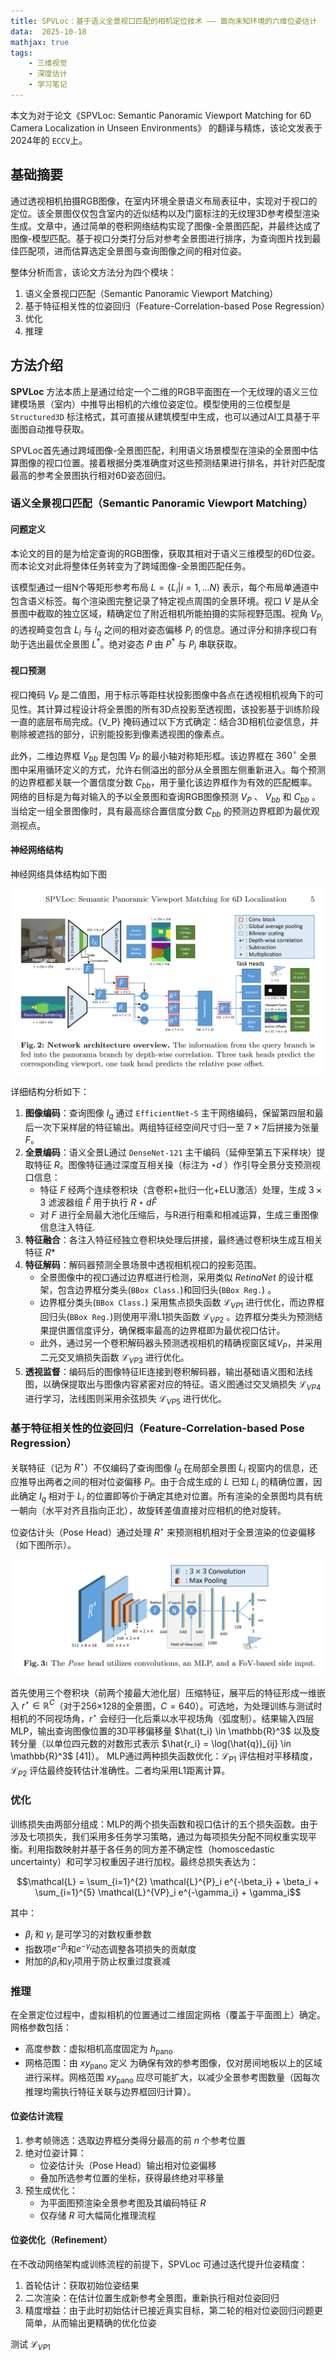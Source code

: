 ```yaml
---
title: SPVLoc：基于语义全景视口匹配的相机定位技术 —— 面向未知环境的六维位姿估计
data:  2025-10-18 
mathjax: true
tags:
    - 三维视觉
    - 深度估计
    - 学习笔记
---
```

本文为对于论文《SPVLoc: Semantic Panoramic Viewport Matching for 6D Camera Localization in Unseen Environments》 的翻译与精炼，该论文发表于2024年的 `ECCV`上。

## 基础摘要

通过透视相机拍摄RGB图像，在室内环境全景语义布局表征中，实现对于视口的定位。该全景图仅仅包含室内的近似结构以及门窗标注的无纹理3D参考模型渲染生成。文章中，通过简单的卷积网络结构实现了图像-全景图匹配，并最终达成了图像-模型匹配。基于视口分类打分后对参考全景图进行排序，为查询图片找到最佳匹配项，进而估算选定全景图与查询图像之间的相对位姿。

整体分析而言，该论文方法分为四个模块：

1. 语义全景视口匹配（Semantic Panoramic Viewport Matching）
2. 基于特征相关性的位姿回归（Feature-Correlation-based Pose Regression）
3. 优化
4. 推理

## 方法介绍

**SPVLoc** 方法本质上是通过给定一个二维的RGB平面图在一个无纹理的语义三位建模场景（室内）中推导出相机的六维位姿定位。模型使用的三位模型是 `Structured3D` 标注格式，其可直接从建筑模型中生成，也可以通过AI工具基于平面图自动推导获取。

SPVLoc首先通过跨域图像-全景图匹配，利用语义场景模型在渲染的全景图中估算图像的视口位置。接着根据分类准确度对这些预测结果进行排名，并针对匹配度最高的参考全景图执行相对6D姿态回归。

### 语义全景视口匹配（Semantic Panoramic Viewport Matching）

#### 问题定义

本论文的目的是为给定查询的RGB图像，获取其相对于语义三维模型的6D位姿。而本论文对此将整体任务转变为了跨域图像-全景图匹配任务。

该模型通过一组N个等矩形参考布局 $L=\{L_i|i=1,...N\}$ 表示，每个布局单通道中包含语义标签。每个渲染图完整记录了特定视点周围的全景环境。视口 $V$ 是从全景图中截取的独立区域，精确定位了附近相机所能拍摄的实际视野范围。视角 $V_{P_i}$ 的透视畸变包含 $L_i$ 与 $I_q$ 之间的相对姿态偏移 $P_i$ 的信息。通过评分和排序视口有助于选出最优全景图 $L^*$。绝对姿态 $P$ 由 $P^*$ 与 $P_i$ 串联获取。

#### 视口预测

视口掩码 $V_P$ 是二值图，用于标示等距柱状投影图像中各点在透视相机视角下的可见性。其计算过程设计将全景图的所有3D点投影至透视图，该投影基于训练阶段一直的底层布局完成。{V_P} 掩码通过以下方式确定：结合3D相机位姿信息，并剔除被遮挡的部分，识别能投影到像素透视图的像素点。

此外，二维边界框 $V_{bb}$ 是包围 $V_P$ 的最小轴对称矩形框。该边界框在 $360^{\circ}$ 全景图中采用循环定义的方式，允许右侧溢出的部分从全景图左侧重新进入。每个预测的边界框都关联一个置信度分数 $C_{bb}$，用于量化该边界框作为有效的匹配概率。网络的目标是为每对输入的予以全景图和查询RGB图像预测 $V_P$ 、 $V_{bb}$ 和 $C_{bb}$ 。当给定一组全景图像时，具有最高综合置信度分数 $C_{bb}$ 的预测边界框即为最优观测视点。

#### 神经网络结构

神经网络具体结构如下图

![Network architecture](../img/SPVLoc/Network_architecture.png)

详细结构分析如下：

1. **图像编码**：查询图像 $I_q$ 通过 `EfficientNet-S` 主干网络编码，保留第四层和最后一次下采样层的特征输出。两组特征经空间尺寸归一至 $7 \times 7$后拼接为张量 $F$。
2. **全景编码**：语义全景L通过 `DenseNet-121` 主干编码（延伸至第五下采样块）提取特征 $R$。图像特征通过深度互相关操（标注为 $⋆d$ ）作引导全景分支预测视口信息：
   - 特征 $F$ 经两个连续卷积块（含卷积+批归一化+ELU激活）处理，生成 $3\times3$ 滤波器组 $\hat{F}$ 用于执行 $R⋆d\hat{F}$
   - 对 $F$ 进行全局最大池化压缩后，与R进行相乘和相减运算，生成三重图像信息注入特征.
3. **特征融合**：各注入特征经独立卷积块处理后拼接，最终通过卷积块生成互相关特征 $R*$
4. **特征解码**：解码器预测全景场景中透视相机视口的投影范围。
   - 全景图像中的视口通过边界框进行检测，采用类似 $RetinaNet$ 的设计框架，包含边界框分类头(`BBox Class.`)和回归头(`BBox Reg.`) 。
   - 边界框分类头(`BBox Class.`) 采用焦点损失函数 ${\mathcal{L}_{VP1}}$ 进行优化，而边界框回归头(`BBox Reg.`)则使用平滑L1损失函数 ${\mathcal{L}_{VP2}}$ 。边界框分类头为预测结果提供置信度评分，确保概率最高的边界框即为最优视口估计。
   - 此外，通过另一个卷积解码器头预测透视相机的精确视窗区域$V_P$，并采用二元交叉熵损失函数 ${\mathcal{L}_{VP3}}$ 进行优化。
5. **透视监督**：编码后的图像特征IE连接到卷积解码器，输出基础语义图和法线图，以确保提取出与图像内容紧密对应的特征。语义图通过交叉熵损失 ${\mathcal{L}_{VP4}}$ 进行学习，法线图则采用余弦损失 ${\mathcal{L}_{VP5}}$ 进行优化。

### 基于特征相关性的位姿回归（Feature-Correlation-based Pose Regression）

关联特征（记为 $R^\star$）不仅编码了查询图像 $I_q$ 在局部全景图 $L_i$ 视窗内的信息，还应推导出两者之间的相对位姿偏移 $P_i$。由于合成生成的 $L$ 已知 $L_i$ 的精确位置，因此确定 $I_q$ 相对于 $L_i$ 的位置即等价于确定其绝对位置。所有渲染的全景图均具有统一朝向（水平对齐且指向正北），故旋转差值直接对应相机的绝对旋转。

位姿估计头（Pose Head）通过处理 $R^\star$ 来预测相机相对于全景渲染的位姿偏移（如下图所示）。

![Pose_head](../img/SPVLoc/Pose_head.png)

首先使用三个卷积块（前两个接最大池化层）压缩特征，展平后的特征形成一维嵌入 $r^\star \in \mathbb{R}^C$（对于256×128的全景图，$C=640$）。可选地，为处理训练与测试时相机的不同视场角，$r^\star$ 会经归一化后乘以水平视场角（弧度制）。结果输入四层MLP，输出查询图像位置的3D平移偏移量 $\hat{t_i} \in \mathbb{R}^3$ 以及旋转分量（以单位四元数的对数形式表示 $\hat{r_i} = \log(\hat{q})_{ij} \in \mathbb{R}^3$  [41]）。
MLP通过两种损失函数优化：$\mathcal{L}_{P1}$ 评估相对平移精度，$\mathcal{L}_{P2}$ 评估最终旋转估计准确性。二者均采用L1距离计算。

### 优化

训练损失由两部分组成：MLP的两个损失函数和视口估计的五个损失函数。由于涉及七项损失，我们采用多任务学习策略，通过为每项损失分配不同权重实现平衡。利用指数映射并基于各任务的同方差不确定性（homoscedastic uncertainty）和可学习权重因子进行加权。最终总损失表达为：

$$\mathcal{L} = \sum_{i=1}^{2} \mathcal{L}^{P}_i e^{-\beta_i} + \beta_i + \sum_{i=1}^{5} \mathcal{L}^{VP}_i e^{-\gamma_i} + \gamma_i$$

其中：
- $\beta_i$ 和 $\gamma_i$ 是可学习的对数权重参数
- 指数项$e^{-\beta_i}$和$e^{-\gamma_i}$动态调整各项损失的贡献度
- 附加的$\beta_i$和$\gamma_i$项用于防止权重过度衰减

### 推理

在全景定位过程中，虚拟相机的位置通过二维固定网格（覆盖于平面图上）确定。网格参数包括：

- 高度参数：虚拟相机高度固定为 $h_{\text{pano}}$
- 网格范围：由 $xy_{\text{pano}}$ 定义
  为确保有效的参考图像，仅对房间地板以上的区域进行采样。网格范围 $xy_{\text{pano}}$ 应尽可能扩大，以减少全景参考图数量（因每次推理均需执行特征关联与边界框回归计算）。

#### 位姿估计流程

1. 参考帧筛选：选取边界框分类得分最高的前 $n$ 个参考位置
2. 绝对位姿计算：
   - 位姿估计头（Pose Head）输出相对位姿偏移
   - 叠加所选参考位置的坐标，获得最终绝对平移量
3. 预生成优化：
   - 为平面图预渲染全景参考图及其编码特征 $R$
   - 仅存储 $R$ 可大幅简化推理流程

#### 位姿优化（Refinement）

在不改动网络架构或训练流程的前提下，SPVLoc 可通过迭代提升位姿精度：

1. 首轮估计：获取初始位姿结果
2. 二次渲染：在估计位置生成新参考全景图，重新执行相对位姿回归
3. 精度增益：由于此时初始估计已接近真实目标，第二轮的相对位姿回归问题更简单，从而输出更精确的优化位姿


测试
$\mathcal{L}_{VP1}$